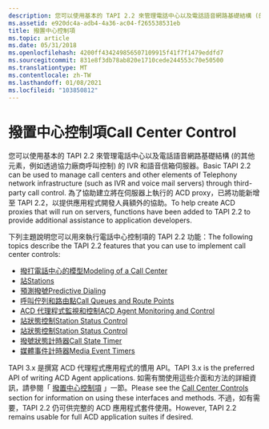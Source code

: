 ```yaml
---
description: 您可以使用基本的 TAPI 2.2 來管理電話中心以及電話語音網路基礎結構 (的其他元素，例如透過協力廠商呼叫控制) 的 IVR 和語音信箱伺服器。
ms.assetid: e920dc4a-adb4-4a36-ac04-f265538531eb
title: 撥置中心控制項
ms.topic: article
ms.date: 05/31/2018
ms.openlocfilehash: 4200ff434249856507109915f41f7f1479eddfd7
ms.sourcegitcommit: 831e8f3db78ab820e1710cede244553c70e50500
ms.translationtype: MT
ms.contentlocale: zh-TW
ms.lasthandoff: 01/08/2021
ms.locfileid: "103850812"
---
```

# <a name="call-center-control"></a><span data-ttu-id="5d822-103">撥置中心控制項</span><span class="sxs-lookup"><span data-stu-id="5d822-103">Call Center Control</span></span>

<span data-ttu-id="5d822-104">您可以使用基本的 TAPI 2.2 來管理電話中心以及電話語音網路基礎結構 (的其他元素，例如透過協力廠商呼叫控制) 的 IVR 和語音信箱伺服器。</span><span class="sxs-lookup"><span data-stu-id="5d822-104">Basic TAPI 2.2 can be used to manage call centers and other elements of Telephony network infrastructure (such as IVR and voice mail servers) through third-party call control.</span></span> <span data-ttu-id="5d822-105">為了協助建立將在伺服器上執行的 ACD proxy，已將功能新增至 TAPI 2.2，以提供應用程式開發人員額外的協助。</span><span class="sxs-lookup"><span data-stu-id="5d822-105">To help create ACD proxies that will run on servers, functions have been added to TAPI 2.2 to provide additional assistance to application developers.</span></span>

<span data-ttu-id="5d822-106">下列主題說明您可以用來執行電話中心控制項的 TAPI 2.2 功能：</span><span class="sxs-lookup"><span data-stu-id="5d822-106">The following topics describe the TAPI 2.2 features that you can use to implement call center controls:</span></span>

-   [<span data-ttu-id="5d822-107">撥打電話中心的模型</span><span class="sxs-lookup"><span data-stu-id="5d822-107">Modeling of a Call Center</span></span>](modeling-of-a-call-center.md)
-   [<span data-ttu-id="5d822-108">站</span><span class="sxs-lookup"><span data-stu-id="5d822-108">Stations</span></span>](stations.md)
-   [<span data-ttu-id="5d822-109">預測撥號</span><span class="sxs-lookup"><span data-stu-id="5d822-109">Predictive Dialing</span></span>](predictive-dialing.md)
-   [<span data-ttu-id="5d822-110">呼叫佇列和路由點</span><span class="sxs-lookup"><span data-stu-id="5d822-110">Call Queues and Route Points</span></span>](call-queues-and-route-points.md)
-   [<span data-ttu-id="5d822-111">ACD 代理程式監視和控制</span><span class="sxs-lookup"><span data-stu-id="5d822-111">ACD Agent Monitoring and Control</span></span>](acd-agent-monitoring-and-control.md)
-   [<span data-ttu-id="5d822-112">站狀態控制</span><span class="sxs-lookup"><span data-stu-id="5d822-112">Station Status Control</span></span>](station-status-control.md)
-   [<span data-ttu-id="5d822-113">站狀態控制</span><span class="sxs-lookup"><span data-stu-id="5d822-113">Station Status Control</span></span>](station-status-control.md)
-   [<span data-ttu-id="5d822-114">撥號狀態計時器</span><span class="sxs-lookup"><span data-stu-id="5d822-114">Call State Timer</span></span>](call-state-timer.md)
-   [<span data-ttu-id="5d822-115">媒體事件計時器</span><span class="sxs-lookup"><span data-stu-id="5d822-115">Media Event Timers</span></span>](media-event-timers.md)

<span data-ttu-id="5d822-116">TAPI 3.x 是撰寫 ACD 代理程式應用程式的慣用 API。</span><span class="sxs-lookup"><span data-stu-id="5d822-116">TAPI 3.x is the preferred API of writing ACD Agent applications.</span></span> <span data-ttu-id="5d822-117">如需有關使用這些介面和方法的詳細資訊，請參閱「 [撥置中心控制項](./about-call-center-controls.md) 」一節。</span><span class="sxs-lookup"><span data-stu-id="5d822-117">Please see the [Call Center Controls](./about-call-center-controls.md) section for information on using these interfaces and methods.</span></span> <span data-ttu-id="5d822-118">不過，如有需要，TAPI 2.2 仍可供完整的 ACD 應用程式套件使用。</span><span class="sxs-lookup"><span data-stu-id="5d822-118">However, TAPI 2.2 remains usable for full ACD application suites if desired.</span></span>

 

 
